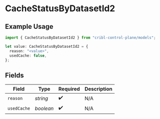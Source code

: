 # CacheStatusByDatasetId2

## Example Usage

```typescript
import { CacheStatusByDatasetId2 } from "cribl-control-plane/models";

let value: CacheStatusByDatasetId2 = {
  reason: "<value>",
  usedCache: false,
};
```

## Fields

| Field              | Type               | Required           | Description        |
| ------------------ | ------------------ | ------------------ | ------------------ |
| `reason`           | *string*           | :heavy_check_mark: | N/A                |
| `usedCache`        | *boolean*          | :heavy_check_mark: | N/A                |